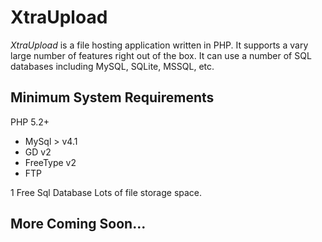 XtraUpload
=======

_XtraUpload_ is a file hosting application written in PHP. It supports a vary large number of features right out of the box.  It can use a number of SQL databases including MySQL, SQLite, MSSQL, etc. 

Minimum System Requirements
--------
PHP 5.2+

*   MySql > v4.1
*   GD v2
*   FreeType v2
*   FTP

1 Free Sql Database
Lots of file storage space.


More Coming Soon...
--------